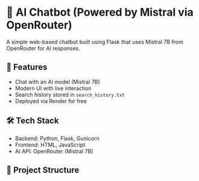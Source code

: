 # 💬 AI Chatbot (Powered by Mistral via OpenRouter)

A simple web-based chatbot built using Flask that uses Mistral 7B from OpenRouter for AI responses.

## 🚀 Features

- Chat with an AI model (Mistral 7B)
- Modern UI with live interaction
- Search history stored in `search_history.txt`
- Deployed via Render for free

## 🛠️ Tech Stack

- Backend: Python, Flask, Gunicorn
- Frontend: HTML, JavaScript
- AI API: OpenRouter (Mistral 7B)

## 📂 Project Structure

